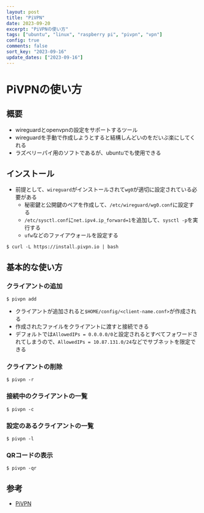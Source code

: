 ```yaml
---
layout: post
title: "PiVPN"
date: 2023-09-20
excerpt: "PiVPNの使い方"
tags: ["ubuntu", "linux", "raspberry pi", "pivpn", "vpn"]
config: true
comments: false
sort_key: "2023-09-16"
update_dates: ["2023-09-16"]
---
```


# PiVPNの使い方

## 概要
 - wireguardとopenvpnの設定をサポートするツール
 - wireguardを手動で作成しようとすると結構しんどいのをだいぶ楽にしてくれる
 - ラズベリーパイ用のソフトであるが、ubuntuでも使用できる

## インストール
 - 前提として、`wireguard`がインストールされて`wg0`が適切に設定されている必要がある
   - 秘密鍵と公開鍵のペアを作成して、`/etc/wireguard/wg0.conf`に設定する
   - `/etc/sysctl.conf`に`net.ipv4.ip_forward=1`を追加して、`sysctl -p`を実行する
   - `ufw`などのファイアウォールを設定する

```cosnole
$ curl -L https://install.pivpn.io | bash
```

## 基本的な使い方

### クライアントの追加

```console
$ pivpn add
```
 - クライアントが追加されると`$HOME/config/<client-name.conf>`が作成される
 - 作成されたファイルをクライアントに渡すと接続できる
 - デフォルトでは`AllowedIPs = 0.0.0.0/0`と設定されるとすべてフォワードされてしまうので、`AllowedIPs = 10.87.131.0/24`などでサブネットを限定できる

### クライアントの削除

```console
$ pivpn -r
```

### 接続中のクライアントの一覧

```console
$ pivpn -c
```

### 設定のあるクライアントの一覧

```console
$ pivpn -l
```

### QRコードの表示

```console
$ pivpn -qr
```

## 参考
 - [PiVPN](https://pivpn.io/)
